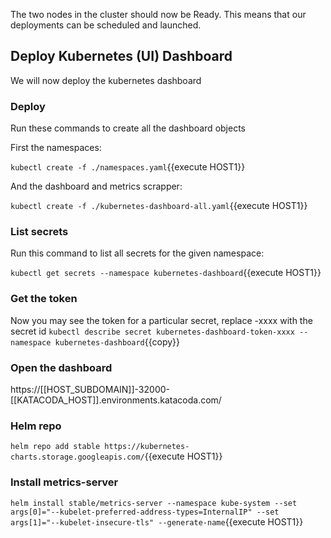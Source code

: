 The two nodes in the cluster should now be Ready. This means that our deployments can be scheduled and launched.

## Deploy Kubernetes (UI) Dashboard

We will now deploy the kubernetes dashboard

### Deploy

Run these commands to create all the dashboard objects

First the namespaces:

`kubectl create -f ./namespaces.yaml`{{execute HOST1}}

And the dashboard and metrics scrapper:

`kubectl create -f ./kubernetes-dashboard-all.yaml`{{execute HOST1}}

### List secrets

Run this command to list all secrets for the given namespace:

`kubectl get secrets --namespace kubernetes-dashboard`{{execute HOST1}}

### Get the token

Now you may see the token for a particular secret, replace -xxxx with the secret id
`kubectl describe secret kubernetes-dashboard-token-xxxx --namespace kubernetes-dashboard`{{copy}}

### Open the dashboard

https://[[HOST_SUBDOMAIN]]-32000-[[KATACODA_HOST]].environments.katacoda.com/

### Helm repo

`helm repo add stable https://kubernetes-charts.storage.googleapis.com/`{{execute HOST1}}

### Install metrics-server

`helm install stable/metrics-server --namespace kube-system --set args[0]="--kubelet-preferred-address-types=InternalIP" --set args[1]="--kubelet-insecure-tls" --generate-name`{{execute HOST1}}
